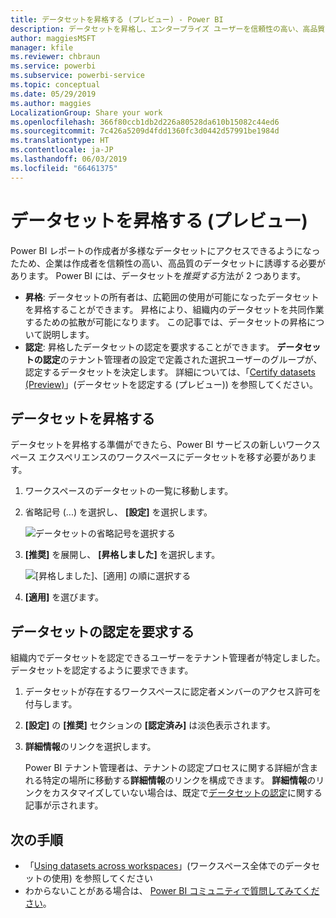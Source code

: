 ```yaml
---
title: データセットを昇格する (プレビュー) - Power BI
description: データセットを昇格し、エンタープライズ ユーザーを信頼性の高い、高品質なデータセットに誘導する方法について説明します。
author: maggiesMSFT
manager: kfile
ms.reviewer: chbraun
ms.service: powerbi
ms.subservice: powerbi-service
ms.topic: conceptual
ms.date: 05/29/2019
ms.author: maggies
LocalizationGroup: Share your work
ms.openlocfilehash: 366f80ccb1db2d226a80528da610b15082c44ed6
ms.sourcegitcommit: 7c426a5209d4fdd1360fc3d0442d57991be1984d
ms.translationtype: HT
ms.contentlocale: ja-JP
ms.lasthandoff: 06/03/2019
ms.locfileid: "66461375"
---
```

# <a name="promote-your-dataset-preview"></a>データセットを昇格する (プレビュー)

Power BI レポートの作成者が多様なデータセットにアクセスできるようになったため、企業は作成者を信頼性の高い、高品質のデータセットに誘導する必要があります。 Power BI には、データセットを*推奨する*方法が 2 つあります。

- **昇格**: データセットの所有者は、広範囲の使用が可能になったデータセットを昇格することができます。 昇格により、組織内のデータセットを共同作業するための拡散が可能になります。 この記事では、データセットの昇格について説明します。
- **認定**: 昇格したデータセットの認定を要求することができます。 **データセットの認定**のテナント管理者の設定で定義された選択ユーザーのグループが、認定するデータセットを決定します。 詳細については、「[Certify datasets (Preview)](service-datasets-certify.md)」(データセットを認定する (プレビュー)) を参照してください。

## <a name="promote-a-dataset"></a>データセットを昇格する

データセットを昇格する準備ができたら、Power BI サービスの新しいワークスペース エクスペリエンスのワークスペースにデータセットを移す必要があります。

1. ワークスペースのデータセットの一覧に移動します。
 
1. 省略記号 (...) を選択し、 **[設定]** を選択します。

    ![データセットの省略記号を選択する](media/service-datasets-certify-promote/power-bi-dataset-settings.png)

1. **[推奨]** を展開し、 **[昇格しました]** を選択します。

    ![[昇格しました]、[適用] の順に選択する](media/service-datasets-certify-promote/power-bi-dataset-promoted-endorsement.png)

1. **[適用]** を選びます。

## <a name="request-dataset-certification"></a>データセットの認定を要求する

組織内でデータセットを認定できるユーザーをテナント管理者が特定しました。 データセットを認定するように要求できます。

1. データセットが存在するワークスペースに認定者メンバーのアクセス許可を付与します。

1. **[設定]** の **[推奨]** セクションの **[認定済み]** は淡色表示されます。

1. **詳細情報**のリンクを選択します。

    Power BI テナント管理者は、テナントの認定プロセスに関する詳細が含まれる特定の場所に移動する**詳細情報**のリンクを構成できます。   **詳細情報**のリンクをカスタマイズしていない場合は、既定で[データセットの認定](service-datasets-certify.md)に関する記事が示されます。

## <a name="next-steps"></a>次の手順

* 「[Using datasets across workspaces](service-datasets-across-workspaces.md)」(ワークスペース全体でのデータセットの使用) を参照してください
* わからないことがある場合は、 [Power BI コミュニティで質問してみてください](http://community.powerbi.com/)。
